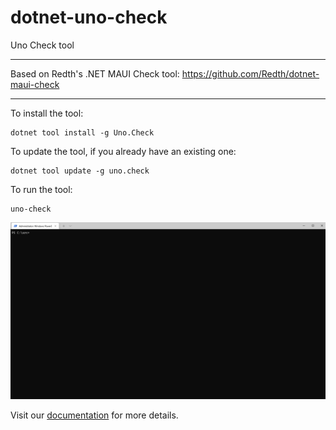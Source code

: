 
# dotnet-uno-check
Uno Check tool

---

Based on Redth's .NET MAUI Check tool: https://github.com/Redth/dotnet-maui-check

---

To install the tool:
```
dotnet tool install -g Uno.Check
```

To update the tool, if you already have an existing one:
```
dotnet tool update -g uno.check
```

To run the tool:
```
uno-check
```

![uno-check running](https://github.com/unoplatform/uno/raw/master/doc/articles/Assets/uno-check-running.gif)

Visit our [documentation](docs/using-uno-check.md) for more details.